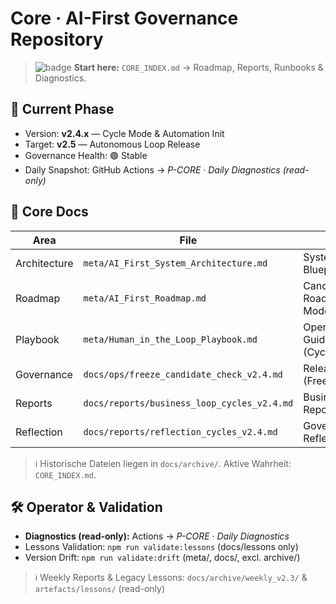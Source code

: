 # Core · AI-First Governance Repository

> ![badge](https://img.shields.io/badge/Cycle%20Mode-v2.4-green)
> **Start here:** `CORE_INDEX.md` → Roadmap, Reports, Runbooks & Diagnostics.

## 🧭 Current Phase
- Version: **v2.4.x** — Cycle Mode & Automation Init
- Target: **v2.5** — Autonomous Loop Release
- Governance Health: 🟢 Stable
- Daily Snapshot: GitHub Actions → *P-CORE · Daily Diagnostics (read-only)*

## 🧱 Core Docs
| Area | File | Purpose |
| --- | --- | --- |
| Architecture | `meta/AI_First_System_Architecture.md` | System & Data Blueprint |
| Roadmap | `meta/AI_First_Roadmap.md` | Canonical Roadmap (Cycle Mode) |
| Playbook | `meta/Human_in_the_Loop_Playbook.md` | Operational Guidance (Cycle/Automation) |
| Governance | `docs/ops/freeze_candidate_check_v2.4.md` | Release Criteria (Freeze) |
| Reports | `docs/reports/business_loop_cycles_v2.4.md` | Business Cycles Report |
| Reflection | `docs/reports/reflection_cycles_v2.4.md` | Governance & Reflection |

> ℹ️ Historische Dateien liegen in `docs/archive/`. Aktive Wahrheit: `CORE_INDEX.md`.

## 🛠 Operator & Validation
- **Diagnostics (read-only):** Actions → *P-CORE · Daily Diagnostics*
- Lessons Validation: `npm run validate:lessons` (docs/lessons only)
- Version Drift: `npm run validate:drift` (meta/, docs/, excl. archive/)

> ℹ️ Weekly Reports & Legacy Lessons: `docs/archive/weekly_v2.3/` & `artefacts/lessons/` (read-only)
